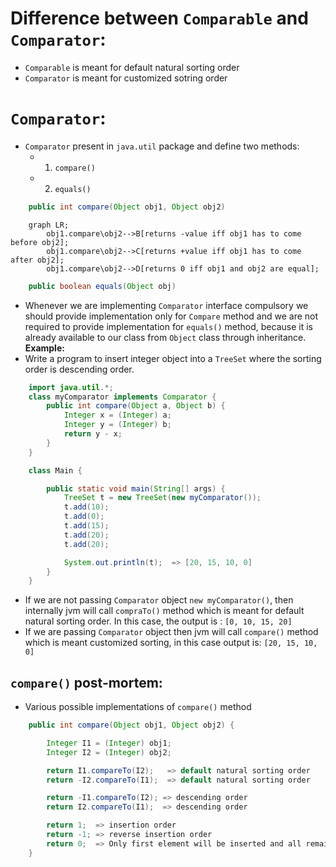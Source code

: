 # Difference between `Comparable` and `Comparator`:
- `Comparable` is meant for default natural sorting order
- `Comparator` is meant for customized sotring order

# `Comparator`: 
- `Comparator` present in `java.util` package and define two methods:
  - 1. `compare()`
  - 2. `equals()`

``` java
    public int compare(Object obj1, Object obj2)
```
``` mermaid
    graph LR;
        obj1.compare\obj2-->B[returns -value iff obj1 has to come before obj2];
        obj1.compare\obj2-->C[returns +value iff obj1 has to come after obj2];
        obj1.compare\obj2-->D[returns 0 iff obj1 and obj2 are equal];  
```
``` java
    public boolean equals(Object obj)
```
- Whenever we are implementing `Comparator` interface compulsory we should provide implementation only for `Compare` method and we are not required to provide implementation for `equals()` method, because it is already available to our class from `Object` class through inheritance.
**Example:**
- Write a program to insert integer object into a `TreeSet` where the sorting order is descending order. 

``` java
    import java.util.*;
    class myComparator implements Comparator {
        public int compare(Object a, Object b) {
            Integer x = (Integer) a;
            Integer y = (Integer) b;
            return y - x;
        }
    }

    class Main {

        public static void main(String[] args) {
            TreeSet t = new TreeSet(new myComparator());
            t.add(10);
            t.add(0);
            t.add(15);
            t.add(20);
            t.add(20);

            System.out.println(t);  => [20, 15, 10, 0]
        }
    }
```
- If we are not passing `Comparator` object `new myComparator()`, then internally jvm will call `compraTo()` method which is meant for default natural sorting order. In this case, the output is : `[0, 10, 15, 20]`
- If we are passing `Comparator` object then jvm will call `compare()` method which is meant customized sorting, in this case output is: `[20, 15, 10, 0]`

## `compare()` post-mortem: 
- Various possible implementations of `compare()` method
``` java
    public int compare(Object obj1, Object obj2) {

        Integer I1 = (Integer) obj1;
        Integer I2 = (Integer) obj2;

        return I1.compareTo(I2);   => default natural sorting order
        return -I2.compareTo(I1);  => default natural sorting order

        return -I1.compareTo(I2); => descending order
        return I2.compareTo(I1);  => descending order

        return 1;  => insertion order
        return -1; => reverse insertion order
        return 0;  => Only first element will be inserted and all remaining are duplicate
    }
    
